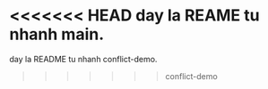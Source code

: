 <<<<<<< HEAD
day la REAME tu nhanh main.
=======
day la README tu nhanh conflict-demo.
>>>>>>> conflict-demo
